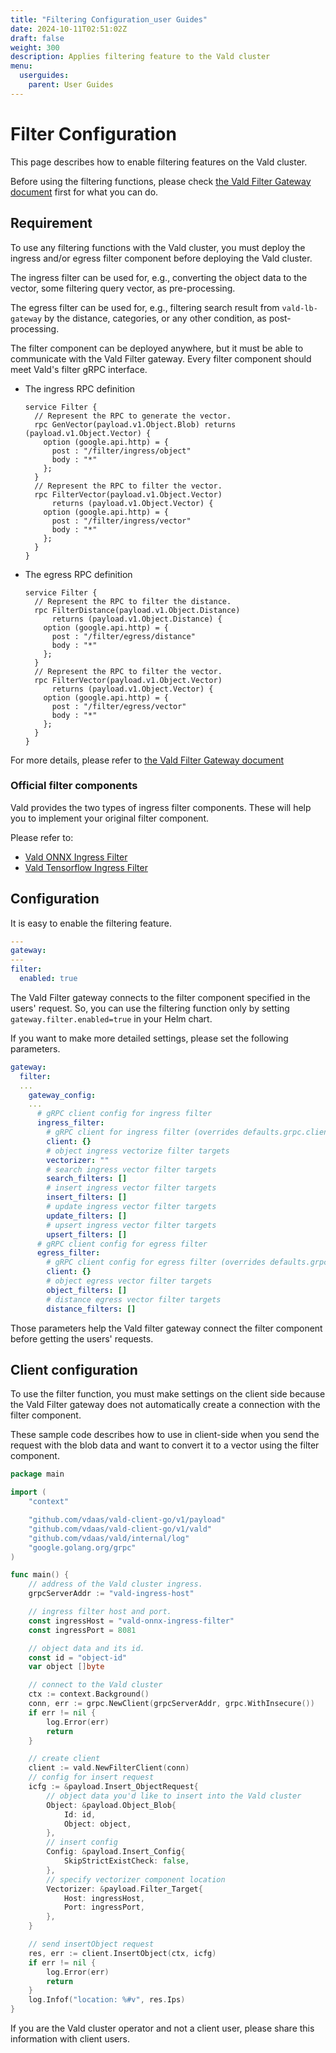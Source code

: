 ```yaml
---
title: "Filtering Configuration_user Guides"
date: 2024-10-11T02:51:02Z
draft: false
weight: 300
description: Applies filtering feature to the Vald cluster
menu:
  userguides:
    parent: User Guides
---
```


# Filter Configuration

This page describes how to enable filtering features on the Vald cluster.

Before using the filtering functions, please check [the Vald Filter Gateway document](/docs/overview/component/filter-gateway) first for what you can do.

## Requirement

To use any filtering functions with the Vald cluster, you must deploy the ingress and/or egress filter component before deploying the Vald cluster.

The ingress filter can be used for, e.g., converting the object data to the vector, some filtering query vector, as pre-processing.

The egress filter can be used for, e.g., filtering search result from `vald-lb-gateway` by the distance, categories, or any other condition, as post-processing.

The filter component can be deployed anywhere, but it must be able to communicate with the Vald Filter gateway.
Every filter component should meet Vald's filter gRPC interface.

- The ingress RPC definition

  ```rpc
  service Filter {
    // Represent the RPC to generate the vector.
    rpc GenVector(payload.v1.Object.Blob) returns (payload.v1.Object.Vector) {
      option (google.api.http) = {
        post : "/filter/ingress/object"
        body : "*"
      };
    }
    // Represent the RPC to filter the vector.
    rpc FilterVector(payload.v1.Object.Vector)
        returns (payload.v1.Object.Vector) {
      option (google.api.http) = {
        post : "/filter/ingress/vector"
        body : "*"
      };
    }
  }
  ```

- The egress RPC definition

  ```rpc
  service Filter {
    // Represent the RPC to filter the distance.
    rpc FilterDistance(payload.v1.Object.Distance)
        returns (payload.v1.Object.Distance) {
      option (google.api.http) = {
        post : "/filter/egress/distance"
        body : "*"
      };
    }
    // Represent the RPC to filter the vector.
    rpc FilterVector(payload.v1.Object.Vector)
        returns (payload.v1.Object.Vector) {
      option (google.api.http) = {
        post : "/filter/egress/vector"
        body : "*"
      };
    }
  }
  ```

For more details, please refer to [the Vald Filter Gateway document](/docs/overview/component/filter-gateway)

### Official filter components

Vald provides the two types of ingress filter components.
These will help you to implement your original filter component.

Please refer to:

- [Vald ONNX Ingress Filter](https://github.com/vdaas/vald-onnx-ingress-filter)
- [Vald Tensorflow Ingress Filter](https://github.com/vdaas/vald-tensorflow-ingress-filter)

## Configuration

It is easy to enable the filtering feature.

```yaml
---
gateway:
---
filter:
  enabled: true
```

The Vald Filter gateway connects to the filter component specified in the users' request.
So, you can use the filtering function only by setting `gateway.filter.enabled=true` in your Helm chart.

If you want to make more detailed settings, please set the following parameters.

```yaml
gateway:
  filter:
  ...
    gateway_config:
    ...
      # gRPC client config for ingress filter
      ingress_filter:
        # gRPC client for ingress filter (overrides defaults.grpc.client)
        client: {}
        # object ingress vectorize filter targets
        vectorizer: ""
        # search ingress vector filter targets
        search_filters: []
        # insert ingress vector filter targets
        insert_filters: []
        # update ingress vector filter targets
        update_filters: []
        # upsert ingress vector filter targets
        upsert_filters: []
      # gRPC client config for egress filter
      egress_filter:
        # gRPC client config for egress filter (overrides defaults.grpc.client)
        client: {}
        # object egress vector filter targets
        object_filters: []
        # distance egress vector filter targets
        distance_filters: []
```

Those parameters help the Vald filter gateway connect the filter component before getting the users' requests.

## Client configuration

To use the filter function, you must make settings on the client side because the Vald Filter gateway does not automatically create a connection with the filter component.

These sample code describes how to use in client-side when you send the request with the blob data and want to convert it to a vector using the filter component.

```go
package main

import (
	"context"

	"github.com/vdaas/vald-client-go/v1/payload"
	"github.com/vdaas/vald-client-go/v1/vald"
	"github.com/vdaas/vald/internal/log"
	"google.golang.org/grpc"
)

func main() {
	// address of the Vald cluster ingress.
	grpcServerAddr := "vald-ingress-host"

	// ingress filter host and port.
	const ingressHost = "vald-onnx-ingress-filter"
	const ingressPort = 8081

	// object data and its id.
	const id = "object-id"
	var object []byte

	// connect to the Vald cluster
	ctx := context.Background()
	conn, err := grpc.NewClient(grpcServerAddr, grpc.WithInsecure())
	if err != nil {
		log.Error(err)
		return
	}

	// create client
	client := vald.NewFilterClient(conn)
	// config for insert request
	icfg := &payload.Insert_ObjectRequest{
		// object data you'd like to insert into the Vald cluster
		Object: &payload.Object_Blob{
			Id: id,
			Object: object,
		},
		// insert config
		Config: &payload.Insert_Config{
			SkipStrictExistCheck: false,
		},
		// specify vectorizer component location
		Vectorizer: &payload.Filter_Target{
			Host: ingressHost,
			Port: ingressPort,
		},
	}

	// send insertObject request
	res, err := client.InsertObject(ctx, icfg)
	if err != nil {
		log.Error(err)
		return
	}
	log.Infof("location: %#v", res.Ips)
}
```

If you are the Vald cluster operator and not a client user, please share this information with client users.
